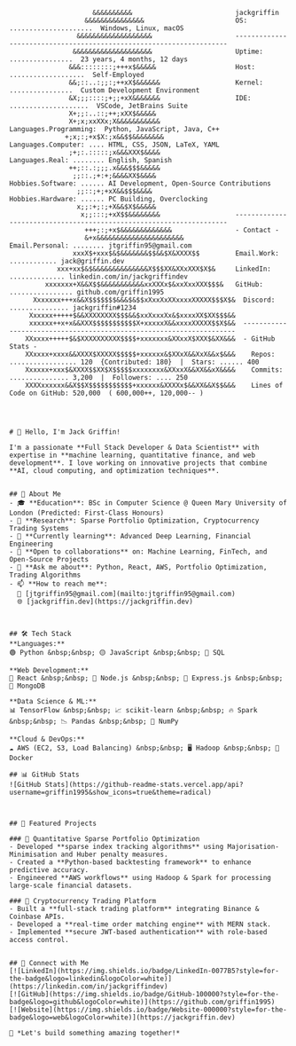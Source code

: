                             
                         &&&&&&&&&&                          jackgriffin
                       &&&&&&&&&&&&&&&                       OS: .....................  Windows, Linux, macOS
                     &&&&&&&&&&&&&&&&&&&                     --------------------------------------------------------------------
                    &&&&&&&&&&&&&&&&&&&&                     Uptime: ................  23 years, 4 months, 12 days
                   &&&::::::::;+++x$&&&&&                    Host: ...................  Self-Employed
                   &&;::..:;;:;++xX$&&&&&&                   Kernel: ................  Custom Development Environment
                   &X;;;::::;+;;+xX&&&&&&&                   IDE: ....................  VSCode, JetBrains Suite
                   X+;;:..::;++;xXX$&&&&&                    
                   X+;x;xxXXx;X&&&&&&&&&&&                   Languages.Programming:  Python, JavaScript, Java, C++
                  +;x;:;+x$X:;x&&$$&&&&&&&&                  Languages.Computer: .... HTML, CSS, JSON, LaTeX, YAML
                   ;+;:.:::::;x&&&XXX$&&&&                   Languages.Real: ........ English, Spanish
                   ++;::.:;;;.x&&&$$$&&&&&                   
                    ;;::.;+:+;&&&&XX$&&&&                    Hobbies.Software: ...... AI Development, Open-Source Contributions
                     ;;::;+;+xX&&$$$&&&&                     Hobbies.Hardware: ...... PC Building, Overclocking
                     x;;:+;:;+X&&$X$&&&&&                    
                      x;;:::;+xX$$&&&&&&&&                   --------------------------------------------------------------------
                       +++;:;+x$&&&&&&&&&&&&&                - Contact -
                       &+x&&&&&&&&&&&&&&&&&&&&&&             Email.Personal: ........ jtgriffin95@gmail.com
                    xxxX$+xxx$&$&&&&&&&$$&&$X&XXXX$$         Email.Work: ............ jack@griffin.dev
                xxx+xx$&$&&&&&&&&&&&&&&X$$$XX&XXxXXX$X$&     LinkedIn: .............. linkedin.com/in/jackgriffindev
             xxxxxxx+X&&X$$&&&&&&&&&&&xxXXXx$&xxXxxXXX$$$&   GitHub: ................ github.com/griffin1995
          Xxxxxxx+++x&&X$$$$$$$&&&$&$$xXxxXxXXxxxxXXXXX$$$X$&  Discord: ............... jackgriffin#1234
         Xxxxxx+++++$&&XXXXXXXX$$$&&$xxXxxxXx&$xxxxXX$XX$$$&&  
         xxxxxx++x+x&&XXX$$$$$$$$$$$X+xxxxxX&&xxxxXXXXX$$X$&&  --------------------------------------------------------------------
        XXxxxx+++++$&$XXXXXXXXXX$$$$+xxxxxxx&XXxxX$XXX$&XX&&&  - GitHub Stats -
        XXxxxx+xxxx&&XXXX$XXXXX$$$$$+xxxxxx&$XXxX&&XxX&&x$&&&    Repos: ................. 120  {Contributed: 180}  |  Stars: ...... 400
        Xxxxxx+xxx$&XXXX$$XX$X$$$$$xxxxxxxx&XXxxX&&XX&&xX&&&&    Commits: ............... 3,200  |  Followers: .... 250
        XXXXxxxxxx&&X$$X$$$$$$$$$$$+xxxxxx&XXXXx$&&XX&&X$$&&&    Lines of Code on GitHub: 520,000  ( 600,000++, 120,000-- )
```



# 👋 Hello, I'm Jack Griffin!

I'm a passionate **Full Stack Developer & Data Scientist** with expertise in **machine learning, quantitative finance, and web development**. I love working on innovative projects that combine **AI, cloud computing, and optimization techniques**.


## 🚀 About Me
- 🎓 **Education**: BSc in Computer Science @ Queen Mary University of London (Predicted: First-Class Honours)  
- 🔬 **Research**: Sparse Portfolio Optimization, Cryptocurrency Trading Systems  
- 🌱 **Currently learning**: Advanced Deep Learning, Financial Engineering  
- 🤝 **Open to collaborations** on: Machine Learning, FinTech, and Open-Source Projects  
- 💬 **Ask me about**: Python, React, AWS, Portfolio Optimization, Trading Algorithms  
- 📫 **How to reach me**:  
  📧 [jtgriffin95@gmail.com](mailto:jtgriffin95@gmail.com)  
  🌐 [jackgriffin.dev](https://jackgriffin.dev)  



## 🛠️ Tech Stack
**Languages:**  
🟢 Python &nbsp;&nbsp; 🟡 JavaScript &nbsp;&nbsp; 🔵 SQL  

**Web Development:**  
🔹 React &nbsp;&nbsp; 🔹 Node.js &nbsp;&nbsp; 🔹 Express.js &nbsp;&nbsp; 🔹 MongoDB  

**Data Science & ML:**  
📊 TensorFlow &nbsp;&nbsp; 📈 scikit-learn &nbsp;&nbsp; 🔥 Spark &nbsp;&nbsp; 📉 Pandas &nbsp;&nbsp; 🔣 NumPy  

**Cloud & DevOps:**  
☁️ AWS (EC2, S3, Load Balancing) &nbsp;&nbsp; 🖥️ Hadoop &nbsp;&nbsp; 🐳 Docker  

## 📊 GitHub Stats
![GitHub Stats](https://github-readme-stats.vercel.app/api?username=griffin1995&show_icons=true&theme=radical)  



## 🌟 Featured Projects

### 🔹 Quantitative Sparse Portfolio Optimization
- Developed **sparse index tracking algorithms** using Majorisation-Minimisation and Huber penalty measures.  
- Created a **Python-based backtesting framework** to enhance predictive accuracy.  
- Engineered **AWS workflows** using Hadoop & Spark for processing large-scale financial datasets.  

### 🔹 Cryptocurrency Trading Platform
- Built a **full-stack trading platform** integrating Binance & Coinbase APIs.  
- Developed a **real-time order matching engine** with MERN stack.  
- Implemented **secure JWT-based authentication** with role-based access control.  


## 🔗 Connect with Me  
[![LinkedIn](https://img.shields.io/badge/LinkedIn-0077B5?style=for-the-badge&logo=linkedin&logoColor=white)](https://linkedin.com/in/jackgriffindev)  
[![GitHub](https://img.shields.io/badge/GitHub-100000?style=for-the-badge&logo=github&logoColor=white)](https://github.com/griffin1995)  
[![Website](https://img.shields.io/badge/Website-000000?style=for-the-badge&logo=web&logoColor=white)](https://jackgriffin.dev)  

🚀 *Let's build something amazing together!*  
